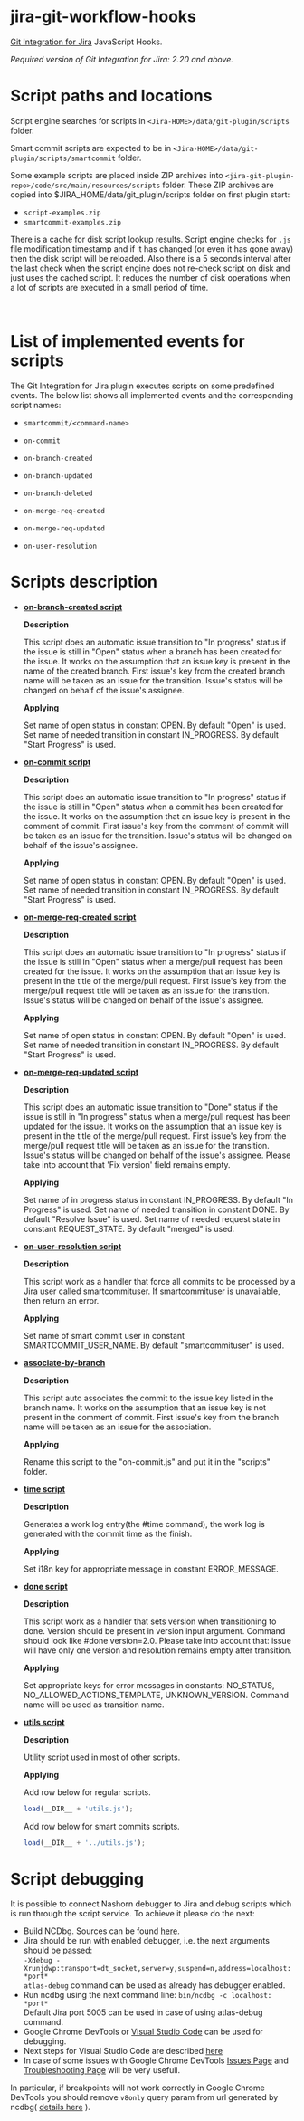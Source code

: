# jira-git-workflow-hooks
[Git Integration for Jira](https://marketplace.atlassian.com/apps/4984/git-integration-for-jira) JavaScript Hooks.

*Required version of Git Integration for Jira: 2.20 and above.*

# Script paths and locations

Script engine searches for scripts in `<Jira-HOME>/data/git-plugin/scripts`
folder.

Smart commit scripts are expected to be in
`<Jira-HOME>/data/git-plugin/scripts/smartcommit` folder.

Some example scripts are placed inside ZIP archives into
`<jira-git-plugin-repo>/code/src/main/resources/scripts` folder.
These ZIP archives are copied into $JIRA\_HOME/data/git\_plugin/scripts folder on first plugin start: 

* `script-examples.zip`
* `smartcommit-examples.zip`

There is a cache for disk script lookup results. Script engine checks for `.js`
file modification timestamp and if it has changed (or even it has gone away)
then the disk script will be reloaded. Also there is a 5 seconds
interval after the last check when the script engine does not re-check script on
disk and just uses the cached script. It reduces the number of disk operations
when a lot of scripts are executed in a small period of time.

 

# List of implemented events for scripts

The Git Integration for Jira plugin executes scripts on some predefined events.
The below list shows all implemented events and the corresponding script names:

-   `smartcommit/<command-name>`

-   `on-commit`

-   `on-branch-created`

-   `on-branch-updated`

-   `on-branch-deleted`

-   `on-merge-req-created`

-   `on-merge-req-updated`

-   `on-user-resolution`


# Scripts description

* [**on-branch-created script**](http://github.com/BigBrassBand/jira-git-workflow-hooks/blob/master/scripts/on-branch-created.js)
  
  **Description**

  This script does an automatic issue transition to "In progress" status if
  the issue is still in "Open" status when a branch has been created for the issue.
  It works on the assumption that an issue key is present in the name of the created branch.
  First issue's key from the created branch name will be taken as an issue for the transition.
  Issue's status will be changed on behalf of the issue's assignee.

  **Applying**

  Set name of open status in constant OPEN. By default "Open" is used.
  Set name of needed transition in constant IN_PROGRESS. By default "Start Progress" is used.

* [**on-commit script**](http://github.com/BigBrassBand/jira-git-workflow-hooks/blob/master/scripts/on-commit.js)

  **Description**

  This script does an automatic issue transition to "In progress" status if
  the issue is still in "Open" status when a commit has been created for the issue.
  It works on the assumption that an issue key is present in the comment of commit.
  First issue's key from the comment of commit will be taken as an issue for the transition.
  Issue's status will be changed on behalf of the issue's assignee.

  **Applying**

  Set name of open status in constant OPEN. By default "Open" is used.
  Set name of needed transition in constant IN_PROGRESS. By default "Start Progress" is used.

* [**on-merge-req-created script**](http://github.com/BigBrassBand/jira-git-workflow-hooks/blob/master/scripts/on-merge-req-created.js)
  
  **Description**

  This script does an automatic issue transition to "In progress" status if
  the issue is still in "Open" status when a merge/pull request has been created for the issue.
  It works on the assumption that an issue key is present in the title of the merge/pull request.
  First issue's key from the merge/pull request title will be taken as an issue for the transition.
  Issue's status will be changed on behalf of the issue's assignee.

  **Applying**

  Set name of open status in constant OPEN. By default "Open" is used.
  Set name of needed transition in constant IN_PROGRESS. By default "Start Progress" is used.

* [**on-merge-req-updated script**](http://github.com/BigBrassBand/jira-git-workflow-hooks/blob/master/scripts/on-merge-req-updated.js)
  
  **Description**

  This script does an automatic issue transition to "Done" status if
  the issue is still in "In progress" status when a merge/pull request has been updated for the issue.
  It works on the assumption that an issue key is present in the title of the merge/pull request.
  First issue's key from the merge/pull request title will be taken as an issue for the transition.
  Issue's status will be changed on behalf of the issue's assignee.
  Please take into account that 'Fix version' field remains empty.

  **Applying**

  Set name of in progress status in constant IN_PROGRESS. By default "In Progress" is used.
  Set name of needed transition in constant DONE. By default "Resolve Issue" is used.
  Set name of needed request state in constant REQUEST_STATE. By default "merged" is used.

* [**on-user-resolution script**](http://github.com/BigBrassBand/jira-git-workflow-hooks/blob/master/scripts/on-user-resolution.js)
  
  **Description**

  This script work as a handler that force all commits to be processed by a Jira user called smartcommituser.
  If smartcommituser is unavailable, then return an error.

  **Applying**

  Set name of smart commit user in constant SMARTCOMMIT_USER_NAME. By default "smartcommituser" is used.
  
* [**associate-by-branch**](http://github.com/BigBrassBand/jira-git-workflow-hooks/blob/master/scripts/associate-by-branch.js)

  **Description**
  
  This script auto associates the commit to the issue key listed in the branch name.
  It works on the assumption that an issue key is not present in the comment of commit.
  First issue's key from the branch name will be taken as an issue for the association.
  
  **Applying**
  
  Rename this script to the "on-commit.js" and put it in the "scripts" folder.

* [**time script**](http://github.com/BigBrassBand/jira-git-workflow-hooks/blob/master/scripts/smartcommit/time.js)
  
  **Description**

  Generates a work log entry(the #time command), the work log is generated with the commit time as
  the finish.

  **Applying**

  Set i18n key for appropriate message in constant ERROR_MESSAGE.
  
* [**done script**](https://github.com/BigBrassBand/jira-git-workflow-hooks/blob/master/scripts/smartcommit/done.js)
  
  **Description**

  This script work as a handler that sets version when transitioning to done.
  Version should be present in version input argument.
  Command should look like #done version=2.0.
  Please take into account that:
  issue will have only one version and resolution remains empty after transition.

  **Applying**

  Set appropriate keys for error messages in constants: NO_STATUS, NO_ALLOWED_ACTIONS_TEMPLATE, UNKNOWN_VERSION.
  Command name will be used as transition name.
  
* [**utils script**](http://github.com/BigBrassBand/jira-git-workflow-hooks/blob/master/scripts/utils.js)
  
  **Description**

  Utility script used in most of other scripts.

  **Applying**

  Add row below for regular scripts.
  ```javascript
  load(__DIR__ + 'utils.js');
  ```

  Add row below for smart commits scripts.
  ```javascript
  load(__DIR__ + '../utils.js');
  ```
# Script debugging
  
It is possible to connect Nashorn debugger to Jira and debug scripts which is run through the script service. 
To achieve it please do the next:
  * Build NCDbg. Sources can be found [here](https://github.com/provegard/ncdbg).
  * Jira should be run with enabled debugger, i.e. the next arguments should be passed:  
    `-Xdebug -Xrunjdwp:transport=dt_socket,server=y,suspend=n,address=localhost: *port*`  
    `atlas-debug` command can be used as already has debugger enabled.
  * Run ncdbg using the next command line: `bin/ncdbg -c localhost: *port*`  
    Default Jira port 5005 can be used in case of using atlas-debug command.
  * Google Chrome DevTools or [Visual Studio Code](https://code.visualstudio.com/) can be used for debugging.
  * Next steps for Visual Studio Code are described [here](https://github.com/provegard/ncdbg/blob/master/docs/VSCode.md)
  * In case of some issues with Google Chrome DevTools [Issues Page](https://github.com/provegard/ncdbg/issues) and [Troubleshooting Page](https://github.com/provegard/ncdbg/blob/master/docs/Troubleshooting.md) will be very usefull.  
  
In particular, if breakpoints will not work correctly in Google Chrome DevTools you should remove `v8only` query param from url generated by ncdbg( [details here](https://github.com/provegard/ncdbg/issues/100) ).

